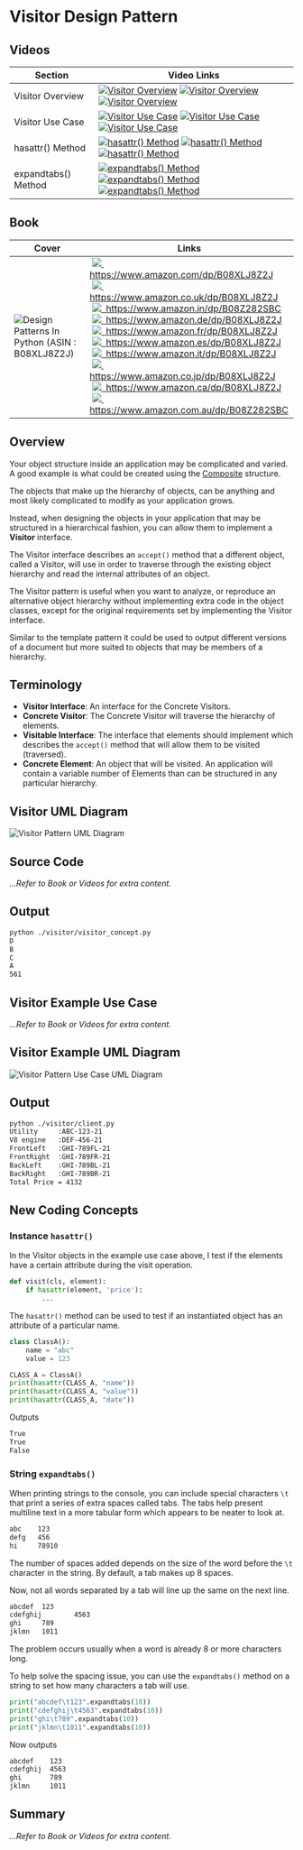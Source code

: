 # Visitor Design Pattern

## Videos

Section | Video Links
-|-
Visitor Overview | <a id="udemyVideoLink" href="https://www.udemy.com/course/design-patterns-in-python/learn/lecture/25697738/?referralCode=7493DBBBF97FF2B0D24D" target="_blank" title="Visitor Overview"><img src="/img/udemy_btn_sm.gif" alt="Visitor Overview"/></a>&nbsp;<a id="ytVideoLink" href="https://youtu.be/KLFLsDV-LXw&list=PLKWUX7aMnlEJzRvCXnwFEdk_WJDNjMDOo" target="_blank" title="Visitor Overview"><img src="/img/yt_btn_sm.gif" alt="Visitor Overview"/></a>&nbsp;<a id="skillShareVideoLink" href="https://skl.sh/34SM2Xg" target="_blank" title="Visitor Overview"><img src="/img/skillshare_btn_sm.gif" alt="Visitor Overview"/></a>
Visitor Use Case | <a id="udemyVideoLink" href="https://www.udemy.com/course/design-patterns-in-python/learn/lecture/25697742/?referralCode=7493DBBBF97FF2B0D24D" target="_blank" title="Visitor Use Case"><img src="/img/udemy_btn_sm.gif" alt="Visitor Use Case"/></a>&nbsp;<a id="ytVideoLink" href="https://youtu.be/9JJO2ZaZD3A&list=PLKWUX7aMnlEJzRvCXnwFEdk_WJDNjMDOo" target="_blank" title="Visitor Use Case"><img src="/img/yt_btn_sm.gif" alt="Visitor Use Case"/></a>&nbsp;<a id="skillShareVideoLink" href="https://skl.sh/34SM2Xg" target="_blank" title="Visitor Use Case"><img src="/img/skillshare_btn_sm.gif" alt="Visitor Use Case"/></a>
hasattr() Method | <a id="udemyVideoLink" href="https://www.udemy.com/course/design-patterns-in-python/learn/lecture/25697748/?referralCode=7493DBBBF97FF2B0D24D" target="_blank" title="hasattr() Method"><img src="/img/udemy_btn_sm.gif" alt="hasattr() Method"/></a>&nbsp;<a id="ytVideoLink" href="https://youtu.be/cWNARNXP6dE&list=PLKWUX7aMnlEJzRvCXnwFEdk_WJDNjMDOo" target="_blank" title="hasattr() Method"><img src="/img/yt_btn_sm.gif" alt="hasattr() Method"/></a>&nbsp;<a id="skillShareVideoLink" href="https://skl.sh/34SM2Xg" target="_blank" title="hasattr() Method"><img src="/img/skillshare_btn_sm.gif" alt="hasattr() Method"/></a>
expandtabs() Method | <a id="udemyVideoLink" href="https://www.udemy.com/course/design-patterns-in-python/learn/lecture/25697758/?referralCode=7493DBBBF97FF2B0D24D" target="_blank" title="expandtabs() Method"><img src="/img/udemy_btn_sm.gif" alt="expandtabs() Method"/></a>&nbsp;<a id="ytVideoLink" href="https://youtu.be/FT6XGI2vJqQ&list=PLKWUX7aMnlEJzRvCXnwFEdk_WJDNjMDOo" target="_blank" title="expandtabs() Method"><img src="/img/yt_btn_sm.gif" alt="expandtabs() Method"/></a>&nbsp;<a id="skillShareVideoLink" href="https://skl.sh/34SM2Xg" target="_blank" title="expandtabs() Method"><img src="/img/skillshare_btn_sm.gif" alt="expandtabs() Method"/></a>

## Book 

Cover | Links
-|-
![Design Patterns In Python (ASIN : B08XLJ8Z2J)](/img/design_patterns_in_python_book_125x178.jpg) | &nbsp;<a href="https://www.amazon.com/dp/B08XLJ8Z2J"><img src="/img/flag_us.gif">&nbsp; https://www.amazon.com/dp/B08XLJ8Z2J</a><br/>&nbsp;<a href="https://www.amazon.co.uk/dp/B08XLJ8Z2J"><img src="/img/flag_uk.gif">&nbsp; https://www.amazon.co.uk/dp/B08XLJ8Z2J</a><br/>&nbsp;<a href="https://www.amazon.in/dp/B08Z282SBC"><img src="/img/flag_in.gif">&nbsp; https://www.amazon.in/dp/B08Z282SBC</a><br/>&nbsp;<a href="https://www.amazon.de/dp/B08XLJ8Z2J"><img src="/img/flag_de.gif">&nbsp; https://www.amazon.de/dp/B08XLJ8Z2J</a><br/>&nbsp;<a href="https://www.amazon.fr/dp/B08XLJ8Z2J"><img src="/img/flag_fr.gif">&nbsp; https://www.amazon.fr/dp/B08XLJ8Z2J</a><br/>&nbsp;<a href="https://www.amazon.es/dp/B08XLJ8Z2J"><img src="/img/flag_es.gif">&nbsp; https://www.amazon.es/dp/B08XLJ8Z2J</a><br/>&nbsp;<a href="https://www.amazon.it/dp/B08XLJ8Z2J"><img src="/img/flag_it.gif">&nbsp; https://www.amazon.it/dp/B08XLJ8Z2J</a><br/>&nbsp;<a href="https://www.amazon.co.jp/dp/B08XLJ8Z2J"><img src="/img/flag_jp.gif">&nbsp; https://www.amazon.co.jp/dp/B08XLJ8Z2J</a><br/>&nbsp;<a href="https://www.amazon.ca/dp/B08XLJ8Z2J"><img src="/img/flag_ca.gif">&nbsp; https://www.amazon.ca/dp/B08XLJ8Z2J</a><br/>&nbsp;<a href="https://www.amazon.com.au/dp/B08Z282SBC"><img src="/img/flag_au.gif">&nbsp; https://www.amazon.com.au/dp/B08Z282SBC</a>

## Overview

Your object structure inside an application may be complicated and varied. A good example is what could be created using the [Composite](/composite) structure.

The objects that make up the hierarchy of objects, can be anything and most likely complicated to modify as your application grows. 

Instead, when designing the objects in your application that may be structured in a hierarchical fashion, you can allow them to implement a **Visitor** interface. 

The Visitor interface describes an `accept()` method that a different object, called a Visitor, will use in order to traverse through the existing object hierarchy and read the internal attributes of an object.

The Visitor pattern is useful when you want to analyze, or reproduce an alternative object hierarchy without implementing extra code in the object classes, except for the original requirements set by implementing the Visitor interface.

Similar to the template pattern it could be used to output different versions of a document but more suited to objects that may be members of a hierarchy.

## Terminology

* **Visitor Interface**: An interface for the Concrete Visitors.
* **Concrete Visitor**: The Concrete Visitor will traverse the hierarchy of elements.
* **Visitable Interface**: The interface that elements should implement which describes the `accept()` method that will allow them to be visited (traversed).
* **Concrete Element**: An object that will be visited. An application will contain a variable number of Elements than can be structured in any particular hierarchy.

## Visitor UML Diagram

![Visitor Pattern UML Diagram](/img/visitor_concept.svg)

## Source Code

*...Refer to Book or Videos for extra content.*

## Output

``` bash
python ./visitor/visitor_concept.py  
D
B
C
A
561
```

## Visitor Example Use Case

*...Refer to Book or Videos for extra content.*

## Visitor Example UML Diagram

![Visitor Pattern Use Case UML Diagram](/img/visitor_example.svg)

## Output

``` bash
python ./visitor/client.py
Utility     :ABC-123-21
V8 engine   :DEF-456-21
FrontLeft   :GHI-789FL-21
FrontRight  :GHI-789FR-21
BackLeft    :GHI-789BL-21
BackRight   :GHI-789BR-21
Total Price = 4132
```

## New Coding Concepts

### Instance `hasattr()`

In the Visitor objects in the example use case above, I test if the elements have a certain attribute during the visit operation.

``` python
def visit(cls, element):
    if hasattr(element, 'price'):
        ...
```

The `hasattr()` method can be used to test if an instantiated object has an attribute of a particular name.

``` python
class ClassA():
    name = "abc"
    value = 123

CLASS_A = ClassA()
print(hasattr(CLASS_A, "name"))
print(hasattr(CLASS_A, "value"))
print(hasattr(CLASS_A, "date"))

```

Outputs

``` bash
True
True
False
```

### String `expandtabs()`

When printing strings to the console, you can include special characters `\t` that print a series of extra spaces called tabs. The tabs help present multiline text in a more tabular form which appears to be neater to look at. 

``` bash
abc    123
defg   456
hi     78910
```

The number of spaces added depends on the size of the word before the `\t` character in the string. By default, a tab makes up 8 spaces.

Now, not all words separated by a tab will line up the same on the next line.

``` bash
abcdef  123
cdefghij        4563
ghi     789
jklmn   1011

```

The problem occurs usually when a word is already 8 or more characters long.

To help solve the spacing issue, you can use the `expandtabs()` method on a string to set how many characters a tab will use.

``` python
print("abcdef\t123".expandtabs(10))
print("cdefghij\t4563".expandtabs(10))
print("ghi\t789".expandtabs(10))
print("jklmn\t1011".expandtabs(10))
```

Now outputs

``` bash
abcdef    123
cdefghij  4563
ghi       789
jklmn     1011
```

## Summary

*...Refer to Book or Videos for extra content.*